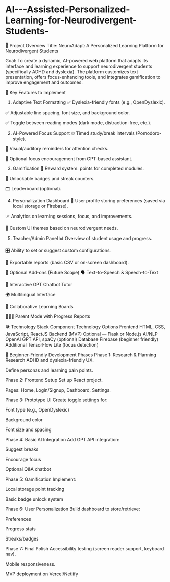 # AI---Assisted-Personalized-Learning-for-Neurodivergent-Students-
🧠 Project Overview
Title: NeuroAdapt: A Personalized Learning Platform for Neurodivergent Students

Goal:
To create a dynamic, AI-powered web platform that adapts its interface and learning experience to support neurodivergent students (specifically ADHD and dyslexia). The platform customizes text presentation, offers focus-enhancing tools, and integrates gamification to improve engagement and outcomes.

🎯 Key Features to Implement
1. Adaptive Text Formatting
✅ Dyslexia-friendly fonts (e.g., OpenDyslexic).

✅ Adjustable line spacing, font size, and background color.

✅ Toggle between reading modes (dark mode, distraction-free, etc.).

2. AI-Powered Focus Support
⏱ Timed study/break intervals (Pomodoro-style).

🔔 Visual/auditory reminders for attention checks.

🤖 Optional focus encouragement from GPT-based assistant.

3. Gamification
🏅 Reward system: points for completed modules.

🎯 Unlockable badges and streak counters.

🗂 Leaderboard (optional).

4. Personalization Dashboard
👤 User profile storing preferences (saved via local storage or Firebase).

📈 Analytics on learning sessions, focus, and improvements.

🎨 Custom UI themes based on neurodivergent needs.

5. Teacher/Admin Panel
📊 Overview of student usage and progress.

🎛 Ability to set or suggest custom configurations.

📝 Exportable reports (basic CSV or on-screen dashboard).

🔮 Optional Add-ons (Future Scope)
🗣 Text-to-Speech & Speech-to-Text

🤖 Interactive GPT Chatbot Tutor

🌍 Multilingual Interface

👥 Collaborative Learning Boards

👨‍👩‍👧 Parent Mode with Progress Reports

🛠 Technology Stack
Component	Technology Options
Frontend	HTML, CSS, JavaScript, ReactJS
Backend (MVP)	Optional — Flask or Node.js
AI/NLP	OpenAI GPT API, spaCy (optional)
Database	Firebase (beginner friendly)
Additional	TensorFlow Lite (focus detection)

🚧 Beginner-Friendly Development Phases
Phase 1: Research & Planning
Research ADHD and dyslexia-friendly UX.

Define personas and learning pain points.

Phase 2: Frontend Setup
Set up React project.

Pages: Home, Login/Signup, Dashboard, Settings.

Phase 3: Prototype UI
Create toggle settings for:

Font type (e.g., OpenDyslexic)

Background color

Font size and spacing

Phase 4: Basic AI Integration
Add GPT API integration:

Suggest breaks

Encourage focus

Optional Q&A chatbot

Phase 5: Gamification
Implement:

Local storage point tracking

Basic badge unlock system

Phase 6: User Personalization
Build dashboard to store/retrieve:

Preferences

Progress stats

Streaks/badges

Phase 7: Final Polish
Accessibility testing (screen reader support, keyboard nav).

Mobile responsiveness.

MVP deployment on Vercel/Netlify
